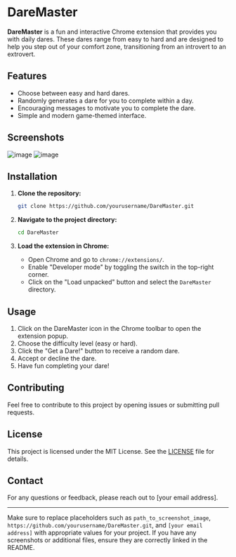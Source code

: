 # DareMaster

**DareMaster** is a fun and interactive Chrome extension that provides you with daily dares. These dares range from easy to hard and are designed to help you step out of your comfort zone, transitioning from an introvert to an extrovert.

## Features

- Choose between easy and hard dares.
- Randomly generates a dare for you to complete within a day.
- Encouraging messages to motivate you to complete the dare.
- Simple and modern game-themed interface.

## Screenshots
![image](https://github.com/Raazvardhan/AudioZen/assets/139915269/6f711925-3df8-4b70-97e0-145e275b5e3c) ![image](https://github.com/Raazvardhan/AudioZen/assets/139915269/d77ea851-f80e-4d4b-9adb-27f273a31919)





## Installation

1. **Clone the repository:**
   ```bash
   git clone https://github.com/yourusername/DareMaster.git
   ```

2. **Navigate to the project directory:**
   ```bash
   cd DareMaster
   ```

3. **Load the extension in Chrome:**
   - Open Chrome and go to `chrome://extensions/`.
   - Enable "Developer mode" by toggling the switch in the top-right corner.
   - Click on the "Load unpacked" button and select the `DareMaster` directory.

## Usage

1. Click on the DareMaster icon in the Chrome toolbar to open the extension popup.
2. Choose the difficulty level (easy or hard).
3. Click the "Get a Dare!" button to receive a random dare.
4. Accept or decline the dare.
5. Have fun completing your dare!


## Contributing

Feel free to contribute to this project by opening issues or submitting pull requests.

## License

This project is licensed under the MIT License. See the [LICENSE](LICENSE) file for details.

## Contact

For any questions or feedback, please reach out to [your email address].

---

Make sure to replace placeholders such as `path_to_screenshot_image`, `https://github.com/yourusername/DareMaster.git`, and `[your email address]` with appropriate values for your project. If you have any screenshots or additional files, ensure they are correctly linked in the README.
